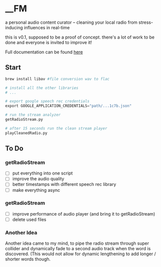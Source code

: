 # \_\_FM

a personal audio content curator – cleaning your local radio from stress-inducing influences in real-time

this is v0.1, supposed to be a proof of concept. there's a lot of work to be done and everyone is invited to improve it!

Full documentation can be found [here](https://newmedia.medienhaus.udk-berlin.de/projects/2020-ss-k/fm)

## Start

```python
brew install libav #file conversion wav to flac

# install all the other libraries
# ...

# export google speech rec credentials
export GOOGLE_APPLICATION_CREDENTIALS="path/...1c7b.json"

# run the stream analyzer
getRadioStream.py

# after 15 seconds run the clean stream player
playCleanedRadio.py
```

## To Do

### getRadioStream

- [ ] put everything into one script
- [ ] improve the audio quality
- [ ] better timestamps with different speech rec library
- [ ] make everything async

### getRadioStream

- [ ] improve performance of audio player (and bring it to getRadioStream)
- [ ] delete used files

### Another Idea

Another idea came to my mind, to pipe the radio stream through super collider and dynamically fade to a second audio track when the word is discovered. (This would not allow for dynamic lengthening to add longer / shorter words though.
